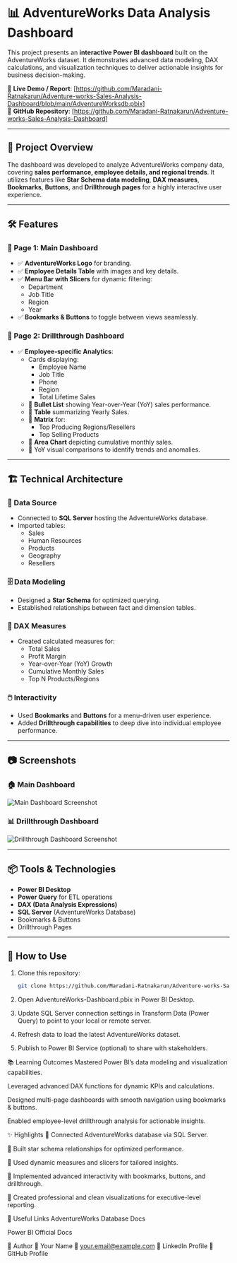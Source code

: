 
# 📊 AdventureWorks Data Analysis Dashboard

This project presents an **interactive Power BI dashboard** built on the AdventureWorks dataset. It demonstrates advanced data modeling, DAX calculations, and visualization techniques to deliver actionable insights for business decision-making.  

🔗 **Live Demo / Report**: [https://github.com/Maradani-Ratnakarun/Adventure-works-Sales-Analysis-Dashboard/blob/main/AdventureWorksdb.pbix]  
🔗 **GitHub Repository**: [https://github.com/Maradani-Ratnakarun/Adventure-works-Sales-Analysis-Dashboard]  

---

## 🚀 Project Overview

The dashboard was developed to analyze AdventureWorks company data, covering **sales performance, employee details, and regional trends**. It utilizes features like **Star Schema data modeling**, **DAX measures**, **Bookmarks**, **Buttons**, and **Drillthrough pages** for a highly interactive user experience.

---

## 🛠️ Features

### 🌟 Page 1: Main Dashboard
- ✅ **AdventureWorks Logo** for branding.
- ✅ **Employee Details Table** with images and key details.
- ✅ **Menu Bar with Slicers** for dynamic filtering:
  - Department
  - Job Title
  - Region
  - Year
- ✅ **Bookmarks & Buttons** to toggle between views seamlessly.

### 🌟 Page 2: Drillthrough Dashboard
- ✅ **Employee-specific Analytics**:
  - Cards displaying:
    - Employee Name
    - Job Title
    - Phone
    - Region
    - Total Lifetime Sales
  - 📌 **Bullet List** showing Year-over-Year (YoY) sales performance.
  - 📌 **Table** summarizing Yearly Sales.
  - 📌 **Matrix** for:
    - Top Producing Regions/Resellers
    - Top Selling Products
  - 📌 **Area Chart** depicting cumulative monthly sales.
  - 📌 YoY visual comparisons to identify trends and anomalies.

---

## 🏗️ Technical Architecture

### 📡 Data Source
- Connected to **SQL Server** hosting the AdventureWorks database.
- Imported tables:
  - Sales
  - Human Resources
  - Products
  - Geography
  - Resellers

### 🗄️ Data Modeling
- Designed a **Star Schema** for optimized querying.
- Established relationships between fact and dimension tables.

### 📐 DAX Measures
- Created calculated measures for:
  - Total Sales
  - Profit Margin
  - Year-over-Year (YoY) Growth
  - Cumulative Monthly Sales
  - Top N Products/Regions

### 🖱️ Interactivity
- Used **Bookmarks** and **Buttons** for a menu-driven user experience.
- Added **Drillthrough capabilities** to deep dive into individual employee performance.

---

## 📷 Screenshots

### 🏠 Main Dashboard  
![Main Dashboard Screenshot]()

### 📊 Drillthrough Dashboard  
![Drillthrough Dashboard Screenshot]()

---

## 📦 Tools & Technologies
- **Power BI Desktop**
- **Power Query** for ETL operations
- **DAX (Data Analysis Expressions)**
- **SQL Server** (AdventureWorks Database)
- Bookmarks & Buttons
- Drillthrough Pages

---

## 📝 How to Use

1. Clone this repository:
   ```bash
   git clone https://github.com/Maradani-Ratnakarun/Adventure-works-Sales-Analysis-Dashboard.git

1. Open AdventureWorks-Dashboard.pbix in Power BI Desktop.

2. Update SQL Server connection settings in Transform Data (Power Query) to point to your local or remote server.

3. Refresh data to load the latest AdventureWorks dataset.

4. Publish to Power BI Service (optional) to share with stakeholders.

📚 Learning Outcomes
Mastered Power BI’s data modeling and visualization capabilities.

Leveraged advanced DAX functions for dynamic KPIs and calculations.

Designed multi-page dashboards with smooth navigation using bookmarks & buttons.

Enabled employee-level drillthrough analysis for actionable insights.

✨ Highlights
📌 Connected AdventureWorks database via SQL Server.

📌 Built star schema relationships for optimized performance.

📌 Used dynamic measures and slicers for tailored insights.

📌 Implemented advanced interactivity with bookmarks, buttons, and drillthrough.

📌 Created professional and clean visualizations for executive-level reporting.

🔗 Useful Links
AdventureWorks Database Docs

Power BI Official Docs

📣 Author
👤 Your Name
📧 your.email@example.com
🔗 LinkedIn Profile
🔗 GitHub Profile


